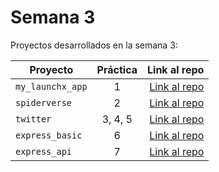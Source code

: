 # Semana 3 

Proyectos desarrollados en la semana 3:

| Proyecto | Práctica | Link al repo |
| ------------- |:-------------:| -----:|
|`my_launchx_app`|1|[Link al repo](https://github.com/RicardoSolisS/playbook/tree/main/weekly_mission_3/my_launchx_app)|
|`spiderverse`|2|[Link al repo](https://github.com/RicardoSolisS/playbook/tree/main/weekly_mission_3/spiderverse)|
|`twitter`|3, 4, 5|[Link al repo](https://github.com/RicardoSolisS/playbook/tree/main/weekly_mission_3/twitter)|
|`express_basic`|6|[Link al repo](https://github.com/RicardoSolisS/playbook/tree/main/weekly_mission_3/express_basic)|
|`express_api`|7|[Link al repo](https://github.com/RicardoSolisS/playbook/tree/main/weekly_mission_3/express_api)|